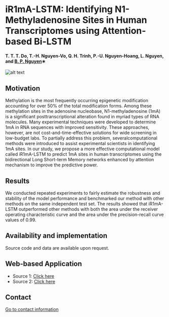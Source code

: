 # iR1mA-LSTM: Identifying N1-Methyladenosine Sites in Human Transcriptomes using Attention-based Bi-LSTM


#### T. T. T. Do, T.-H. Nguyen-Vo, Q. H. Trinh, P.-U. Nguyen-Hoang, L. Nguyen, and [B. P. Nguyen](https://homepages.ecs.vuw.ac.nz/~nguyenb5/about.html)∗

![alt text](https://github.com/mldlproject/iR1mA-LSTM/blob/main/iR1mA_LSTM_abs.svg)

## Motivation
 Methylation is the most frequently occurring epigenetic modification accounting for over 50% of the total modification forms. Among these methylation
sites in the adenosine nucleobase, N1-methyladenosine (1mA) is a significant posttranscriptional alteration found in myriad types of RNA molecules. Many 
experimental techniques were developed to determine 1mA in RNA sequences with improved sensitivity. These approaches, however, are not cost-and-time-effective 
solutions for wide screening in low-budget labs. To partially address this problem, severalcomputational methods were introduced to assist experimental scientists 
in identifying 1mA sites. In our study, we propose a more effective computational model called iR1mA-LSTM to predict 1mA sites in human transcriptomes using the 
bidirectional Long Short-term Memory networks enhanced by attention mechanism to improve the predictive power. 

## Results
We conducted repeated experiments to fairly estimate the robustness and stability of the model performance and benchmarked our method with other
methods on the same independent test set. The results showed that iR1mA-LSTM outperformed other methods with both the area under the receiver operating 
characteristic curve and the area under the precision-recall curve values of 0.99.

## Availability and implementation
Source code and data are available upon request. 

## Web-based Application
- Source 1: [Click here](http://14.231.244.182:5004/)
- Source 2: [Click here](http://103.130.219.193:5004/)


## Contact 
[Go to contact information](https://homepages.ecs.vuw.ac.nz/~nguyenb5/contact.html)

